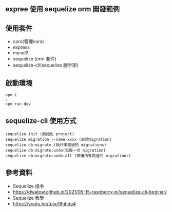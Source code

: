 ## expree 使用 sequelize orm 開發範例

## 使用套件
- cors(管理cors)
- express
- mysql2
- sequelize (orm 套件)
- sequelize-cli(sequelize 腳手架)

## 啟動環境
```
npm i
⇩
npm run dev
```

## sequelize-cli 使用方式
```
sequelize init (初始化 project)
sequelize migration --name xxxx (新增migration)
sequelize db:migrate (執行未跑過的 migrations)
sequelize db:migrate:undo(恢復一次 migration)
sequelize db:migrate:undo:all (恢復所有跑過的 migrations)
```

## 參考資料
- Sequelize 指令
- https://dwatow.github.io/2021/05-15-raspberry-pi/sequelize-cli-beginer/
- Sequelize 教學
- https://youtu.be/tpso18ghda4